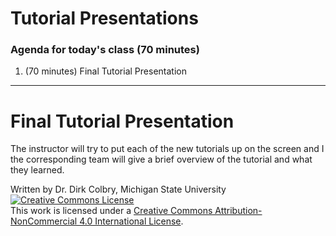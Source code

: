 # Tutorial Presentations 


### Agenda for today's class (70 minutes)

1. (70 minutes) Final Tutorial Presentation

----

# Final Tutorial Presentation

The instructor will try to put each of the new tutorials up on the screen and I the corresponding team will give a brief overview of the tutorial and what they learned. 



Written by Dr. Dirk Colbry, Michigan State University
<a rel="license" href="http://creativecommons.org/licenses/by-nc/4.0/"><img alt="Creative Commons License" style="border-width:0" src="https://i.creativecommons.org/l/by-nc/4.0/88x31.png" /></a><br />This work is licensed under a <a rel="license" href="http://creativecommons.org/licenses/by-nc/4.0/">Creative Commons Attribution-NonCommercial 4.0 International License</a>.
